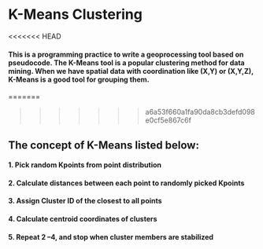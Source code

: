 # K-Means Clustering

<<<<<<< HEAD
#### This is a programming practice to write a geoprocessing tool based on pseudocode. The K-Means tool is a popular clustering method for data mining. When we have spatial data with coordination like (X,Y) or (X,Y,Z), K-Means is a good tool for grouping them.  
=======
>>>>>>> a6a53f660a1fa90da8cb3defd098e0cf5e867c6f

## The concept of K-Means listed below:

  #### 1. Pick random Kpoints from point distribution
  #### 2. Calculate distances between each point to randomly picked Kpoints
  #### 3. Assign Cluster ID of the closest to all points
  #### 4. Calculate centroid coordinates of clusters
  #### 5. Repeat 2 –4, and stop when cluster members are stabilized


